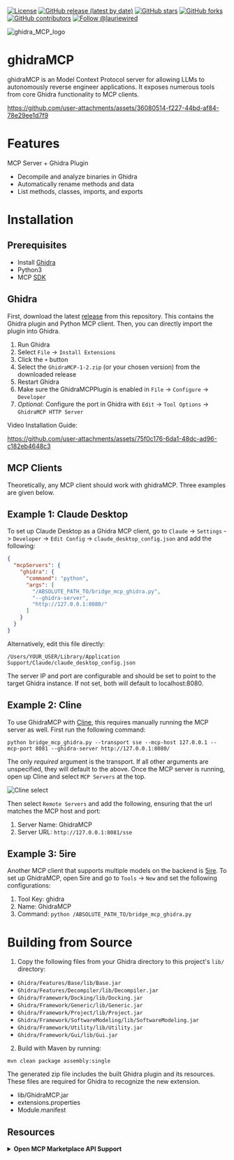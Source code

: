 [![License](https://img.shields.io/badge/License-Apache%202.0-blue.svg)](https://www.apache.org/licenses/LICENSE-2.0)
[![GitHub release (latest by date)](https://img.shields.io/github/v/release/LaurieWired/GhidraMCP)](https://github.com/LaurieWired/GhidraMCP/releases)
[![GitHub stars](https://img.shields.io/github/stars/LaurieWired/GhidraMCP)](https://github.com/LaurieWired/GhidraMCP/stargazers)
[![GitHub forks](https://img.shields.io/github/forks/LaurieWired/GhidraMCP)](https://github.com/LaurieWired/GhidraMCP/network/members)
[![GitHub contributors](https://img.shields.io/github/contributors/LaurieWired/GhidraMCP)](https://github.com/LaurieWired/GhidraMCP/graphs/contributors)
[![Follow @lauriewired](https://img.shields.io/twitter/follow/lauriewired?style=social)](https://twitter.com/lauriewired)

![ghidra_MCP_logo](https://github.com/user-attachments/assets/4986d702-be3f-4697-acce-aea55cd79ad3)


# ghidraMCP
ghidraMCP is an Model Context Protocol server for allowing LLMs to autonomously reverse engineer applications. It exposes numerous tools from core Ghidra functionality to MCP clients.

https://github.com/user-attachments/assets/36080514-f227-44bd-af84-78e29ee1d7f9


# Features
MCP Server + Ghidra Plugin

- Decompile and analyze binaries in Ghidra
- Automatically rename methods and data
- List methods, classes, imports, and exports

# Installation

## Prerequisites
- Install [Ghidra](https://ghidra-sre.org)
- Python3
- MCP [SDK](https://github.com/modelcontextprotocol/python-sdk)

## Ghidra
First, download the latest [release](https://github.com/LaurieWired/GhidraMCP/releases) from this repository. This contains the Ghidra plugin and Python MCP client. Then, you can directly import the plugin into Ghidra.

1. Run Ghidra
2. Select `File` -> `Install Extensions`
3. Click the `+` button
4. Select the `GhidraMCP-1-2.zip` (or your chosen version) from the downloaded release
5. Restart Ghidra
6. Make sure the GhidraMCPPlugin is enabled in `File` -> `Configure` -> `Developer`
7. *Optional*: Configure the port in Ghidra with `Edit` -> `Tool Options` -> `GhidraMCP HTTP Server`

Video Installation Guide:


https://github.com/user-attachments/assets/75f0c176-6da1-48dc-ad96-c182eb4648c3



## MCP Clients

Theoretically, any MCP client should work with ghidraMCP.  Three examples are given below.

## Example 1: Claude Desktop
To set up Claude Desktop as a Ghidra MCP client, go to `Claude` -> `Settings` -> `Developer` -> `Edit Config` -> `claude_desktop_config.json` and add the following:

```json
{
  "mcpServers": {
    "ghidra": {
      "command": "python",
      "args": [
        "/ABSOLUTE_PATH_TO/bridge_mcp_ghidra.py",
        "--ghidra-server",
        "http://127.0.0.1:8080/"
      ]
    }
  }
}
```

Alternatively, edit this file directly:
```
/Users/YOUR_USER/Library/Application Support/Claude/claude_desktop_config.json
```

The server IP and port are configurable and should be set to point to the target Ghidra instance. If not set, both will default to localhost:8080.

## Example 2: Cline
To use GhidraMCP with [Cline](https://cline.bot), this requires manually running the MCP server as well. First run the following command:

```
python bridge_mcp_ghidra.py --transport sse --mcp-host 127.0.0.1 --mcp-port 8081 --ghidra-server http://127.0.0.1:8080/
```

The only *required* argument is the transport. If all other arguments are unspecified, they will default to the above. Once the MCP server is running, open up Cline and select `MCP Servers` at the top.

![Cline select](https://github.com/user-attachments/assets/88e1f336-4729-46ee-9b81-53271e9c0ce0)

Then select `Remote Servers` and add the following, ensuring that the url matches the MCP host and port:

1. Server Name: GhidraMCP
2. Server URL: `http://127.0.0.1:8081/sse`

## Example 3: 5ire
Another MCP client that supports multiple models on the backend is [5ire](https://github.com/nanbingxyz/5ire). To set up GhidraMCP, open 5ire and go to `Tools` -> `New` and set the following configurations:

1. Tool Key: ghidra
2. Name: GhidraMCP
3. Command: `python /ABSOLUTE_PATH_TO/bridge_mcp_ghidra.py`

# Building from Source
1. Copy the following files from your Ghidra directory to this project's `lib/` directory:
- `Ghidra/Features/Base/lib/Base.jar`
- `Ghidra/Features/Decompiler/lib/Decompiler.jar`
- `Ghidra/Framework/Docking/lib/Docking.jar`
- `Ghidra/Framework/Generic/lib/Generic.jar`
- `Ghidra/Framework/Project/lib/Project.jar`
- `Ghidra/Framework/SoftwareModeling/lib/SoftwareModeling.jar`
- `Ghidra/Framework/Utility/lib/Utility.jar`
- `Ghidra/Framework/Gui/lib/Gui.jar`
2. Build with Maven by running:

`mvn clean package assembly:single`

The generated zip file includes the built Ghidra plugin and its resources. These files are required for Ghidra to recognize the new extension.

- lib/GhidraMCP.jar
- extensions.properties
- Module.manifest

## Resources 

<details>
<summary><b>Open MCP Marketplace API Support</b></summary>

![MCP Marketplace User Review Rating Badge](http://www.deepnlp.org/api/marketplace/svg?lauriewired/ghidramcp)|[Reviews](http://www.deepnlp.org/store/ai-agent/mcp-server/pub-lauriewired/ghidramcp)|[GitHub](https://github.com/AI-Agent-Hub/mcp-marketplace)|[Doc](http://www.deepnlp.org/doc/mcp_marketplace)|[MCP Marketplace](http://www.deepnlp.org/store/ai-agent/mcp-server)

Allow AI/Agent/LLM to find this MCP Server via common python/typescript API, search and explore relevant servers and tools

***Example: Search Server and Tools***
```python
import anthropic
import mcp_marketplace as mcpm

result_q = mcpm.search(query="ghidramcp", mode="list", page_id=0, count_per_page=100, config_name="deepnlp") # search server by category choose various endpoint
result_id = mcpm.search(id="lauriewired/ghidramcp", mode="list", page_id=0, count_per_page=100, config_name="deepnlp")      # search server by id choose various endpoint 
tools = mcpm.list_tools(id="lauriewired/ghidramcp", config_name="deepnlp_tool")
# Call Claude to Choose Tools Function Calls 
# client = anthropic.Anthropic()
# response = client.messages.create(model="claude-opus-4-20250514", max_tokens=1024, tools=tools, messages=[])
```

</details>


